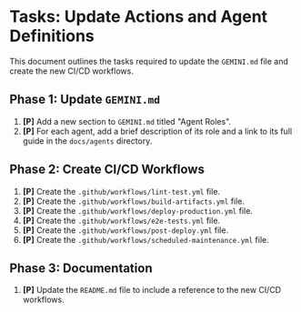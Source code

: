 # Tasks: Update Actions and Agent Definitions

This document outlines the tasks required to update the `GEMINI.md` file and create the new CI/CD workflows.

## Phase 1: Update `GEMINI.md`

1.  **[P]** Add a new section to `GEMINI.md` titled "Agent Roles".
2.  **[P]** For each agent, add a brief description of its role and a link to its full guide in the `docs/agents` directory.

## Phase 2: Create CI/CD Workflows

1.  **[P]** Create the `.github/workflows/lint-test.yml` file.
2.  **[P]** Create the `.github/workflows/build-artifacts.yml` file.
3.  **[P]** Create the `.github/workflows/deploy-production.yml` file.
4.  **[P]** Create the `.github/workflows/e2e-tests.yml` file.
5.  **[P]** Create the `.github/workflows/post-deploy.yml` file.
6.  **[P]** Create the `.github/workflows/scheduled-maintenance.yml` file.

## Phase 3: Documentation

1.  **[P]** Update the `README.md` file to include a reference to the new CI/CD workflows.

